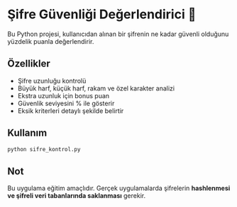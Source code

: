 # Şifre Güvenliği Değerlendirici 🔐

Bu Python projesi, kullanıcıdan alınan bir şifrenin ne kadar güvenli olduğunu yüzdelik puanla değerlendirir.

## Özellikler
- Şifre uzunluğu kontrolü
- Büyük harf, küçük harf, rakam ve özel karakter analizi
- Ekstra uzunluk için bonus puan
- Güvenlik seviyesini % ile gösterir
- Eksik kriterleri detaylı şekilde belirtir

## Kullanım
```bash
python sifre_kontrol.py
```

## Not
Bu uygulama eğitim amaçlıdır. Gerçek uygulamalarda şifrelerin **hashlenmesi ve şifreli veri tabanlarında saklanması** gerekir.

